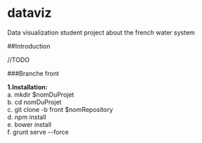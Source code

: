 dataviz
=======

Data visualization student project about the french water system

##Introduction
<p>
  //TODO
</p>

###Branche front
<p>
<b>1.Installation:</b><br />
a. mkdir $nomDuProjet<br />
b. cd nomDuProjet<br />
c. git clone -b front $nomRepository<br />
d. npm install<br />
e. bower install<br />
f. grunt serve --force<br />
</p>
